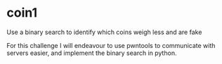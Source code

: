 # coin1

Use a binary search to identify which coins weigh less and are fake

For this challenge I will endeavour to use pwntools to communicate 
with servers easier, and implement the binary search in python.
